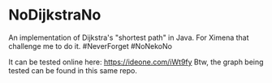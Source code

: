 # NoDijkstraNo
An implementation of Dijkstra's "shortest path" in Java. For Ximena that challenge me to do it. #NeverForget #NoNekoNo

It can be tested online here: https://ideone.com/iWt9fy
Btw, the graph being tested can be found in this same repo.
